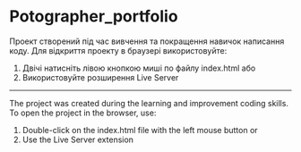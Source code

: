# Potographer_portfolio

Проект створений під час вивчення та покращення навичок написання коду. Для відкриття проекту в браузері використовуйте:

1) Двічі натисніть лівою кнопкою миші по файлу index.html
   або
2) Використовуйте розширення Live Server

--------------------------------------------------------------------------------------------------------------------------

The project was created during the learning and improvement coding skills. To open the project in the browser, use:

1) Double-click on the index.html file with the left mouse button
   or
2) Use the Live Server extension
